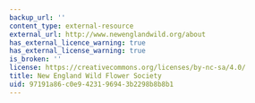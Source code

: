 ```yaml
---
backup_url: ''
content_type: external-resource
external_url: http://www.newenglandwild.org/about
has_external_licence_warning: true
has_external_license_warning: true
is_broken: ''
license: https://creativecommons.org/licenses/by-nc-sa/4.0/
title: New England Wild Flower Society
uid: 97191a86-c0e9-4231-9694-3b2298b8b8b1
---
```

